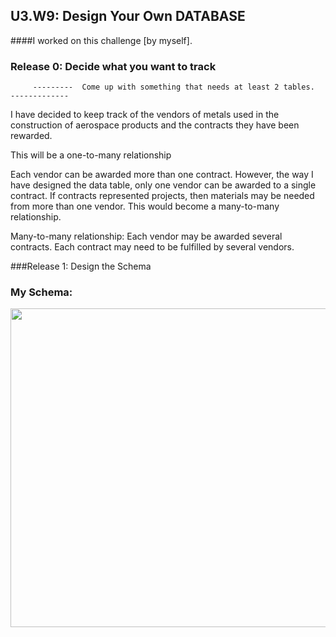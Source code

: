 ## U3.W9: Design Your Own DATABASE 

####I worked on this challenge [by myself].


### Release 0: Decide what you want to track
         ---------  Come up with something that needs at least 2 tables.  -------------

I have decided to keep track of the vendors of metals used in the construction of aerospace products and the contracts they have been rewarded.

This will be a one-to-many relationship

Each vendor can be awarded more than one contract.  However, the way I have designed the data table, only one vendor can be awarded to a single contract.  If contracts represented projects, then materials may be needed from more than one vendor.  This would become a many-to-many relationship.

Many-to-many relationship: Each vendor may be awarded several contracts.  Each contract may need to be fulfilled by several vendors.


###Release 1: Design the Schema
### My Schema:

<img src="http://ChandlerHCSmith.github.io/unit3_projects/week_9/sql_build_your_own_db/imgs/graphical_schema_of_vendors_and_contracts.jpg" height="510" width="592">





